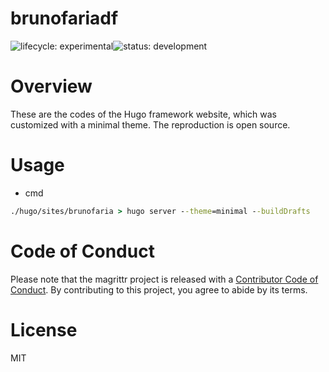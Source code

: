 # brunofariadf
![lifecycle:
experimental](https://img.shields.io/badge/lifecycle-experimental-lightgrey)![status:
development](https://img.shields.io/badge/status-development-blue)

# Overview

These are the codes of the Hugo framework website, which was customized with a minimal theme.  The reproduction is open source.

# Usage

- cmd
``` cmd
./hugo/sites/brunofaria > hugo server --theme=minimal --buildDrafts
```

# Code of Conduct

Please note that the magrittr project is released with a [Contributor
Code of
Conduct](https://contributor-covenant.org/version/2/0/CODE_OF_CONDUCT.html). By contributing to this project, you agree to abide by its terms.

# License

MIT

<!-- |dataset          | Nationality flag  |
| ------------- |:-----------------:|
| CA            |  ![ca]            |

[ca]: http://usa.flagpedia.net/data/flags/mini/ca.png -->
